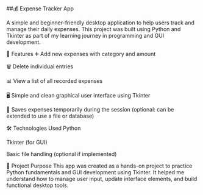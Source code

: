 ##💰 Expense Tracker App

A simple and beginner-friendly desktop application to help users track and manage their daily expenses. This project was built using Python and Tkinter as part of my learning journey in programming and GUI development.

🚀 Features
➕ Add new expenses with category and amount

🗑️ Delete individual entries

📊 View a list of all recorded expenses

🖥️ Simple and clean graphical user interface using Tkinter

💾 Saves expenses temporarily during the session (optional: can be extended to use a file or database)

🛠️ Technologies Used
Python

Tkinter (for GUI)

Basic file handling (optional if implemented)

🎯 Project Purpose
This app was created as a hands-on project to practice Python fundamentals and GUI development using Tkinter. It helped me understand how to manage user input, update interface elements, and build functional desktop tools.

